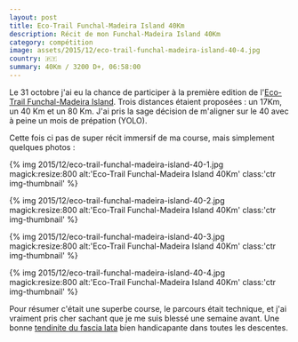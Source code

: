 ```yaml
---
layout: post
title: Eco-Trail Funchal-Madeira Island 40Km
description: Récit de mon Funchal-Madeira Island 40Km
category: compétition
image: assets/2015/12/eco-trail-funchal-madeira-island-40-4.jpg
country: 🇵🇹
summary: 40Km / 3200 D+, 06:58:00
---
```


Le 31 octobre j'ai eu la chance de participer à la première edition
de l'[Eco-Trail Funchal-Madeira Island][1]. Trois distances étaient proposées :
un 17Km, un 40 Km et un 80 Km. J'ai pris la sage décision de m'aligner sur le
40 avec à peine un mois de prépation (YOLO).

Cette fois ci pas de super récit immersif de ma course, mais simplement quelques
photos :

{%
  img
  2015/12/eco-trail-funchal-madeira-island-40-1.jpg
  magick:resize:800
  alt:'Eco-Trail Funchal-Madeira Island 40Km'
  class:'ctr img-thumbnail'
%}

{%
  img
  2015/12/eco-trail-funchal-madeira-island-40-2.jpg
  magick:resize:800
  alt:'Eco-Trail Funchal-Madeira Island 40Km'
  class:'ctr img-thumbnail'
%}

{%
  img
  2015/12/eco-trail-funchal-madeira-island-40-3.jpg
  magick:resize:800
  alt:'Eco-Trail Funchal-Madeira Island 40Km'
  class:'ctr img-thumbnail'
%}

{%
  img
  2015/12/eco-trail-funchal-madeira-island-40-4.jpg
  magick:resize:800
  alt:'Eco-Trail Funchal-Madeira Island 40Km'
  class:'ctr img-thumbnail'
%}

Pour résumer c'était une superbe course, le parcours était technique, et j'ai
vraiment pris cher sachant que je me suis blessé une semaine avant.
Une bonne [tendinite du fascia lata][2] bien handicapante dans toutes
les descentes.

[1]: http://ecotrailmadeira.com/
[2]: http://entrainement-sportif.fr/tendinite-fascia-lata.htm
